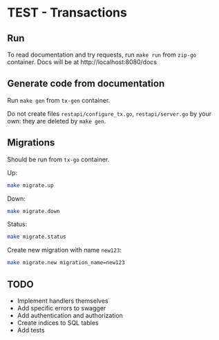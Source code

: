 # TEST - Transactions

## Run

To read documentation and try requests, run `make run` from `zip-go` container. Docs will be at http://localhost:8080/docs

## Generate code from documentation

Run `make gen` from `tx-gen` container.

Do not create files `restapi/configure_tx.go`, `restapi/server.go` by your own: they are deleted by `make gen`.

## Migrations

Should be run from `tx-go` container.

Up:
```bash
make migrate.up
```

Down:
```bash
make migrate.down
```

Status:
```bash
make migrate.status
```

Create new migration with name `new123`:
```bash
make migrate.new migration_name=new123
```

## TODO
* Implement handlers themselves
* Add specific errors to swagger
* Add authentication and authorization
* Create indices to SQL tables
* Add tests
